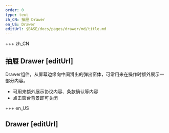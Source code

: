 ```yaml
---
order: 0
type: text
zh_CN: 抽屉 Drawer
en_US: Drawer
editUrl: $BASE/docs/pages/drawer/md/title.md
---
```


+++  zh_CN 
## 抽屉 Drawer [editUrl]
Drawer组件，从屏幕边缘向中间滑出的弹出窗体，可常用来在操作时额外展示一部分内容。

- 可用来额外展示协议内容、条款确认等内容
- 点击窗台背景即可关闭



+++  en_US 
## Drawer [editUrl]
